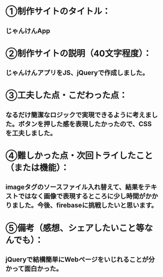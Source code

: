 # 	&#9312;制作サイトのタイトル：
## じゃんけんApp

# &#9313;制作サイトの説明（40文字程度）：
## じゃんけんアプリをJS、jQueryで作成しました。


# &#9314;工夫した点・こだわった点：
## なるだけ簡潔なロジックで実現できるように考えました。ボタンを押した感を表現したかったので、CSSを工夫しました。

# &#9315;難しかった点・次回トライしたこと（または機能）：
## imageタグのソースファイル入れ替えて、結果をテキストではなく画像で表現するところに少し時間がかかりました。今後、firebaseに挑戦したいと思います。


# &#9316;備考（感想、シェアしたいこと等なんでも）：
## jQueryで結構簡単にWebページをいじれることが分かって面白かった。
